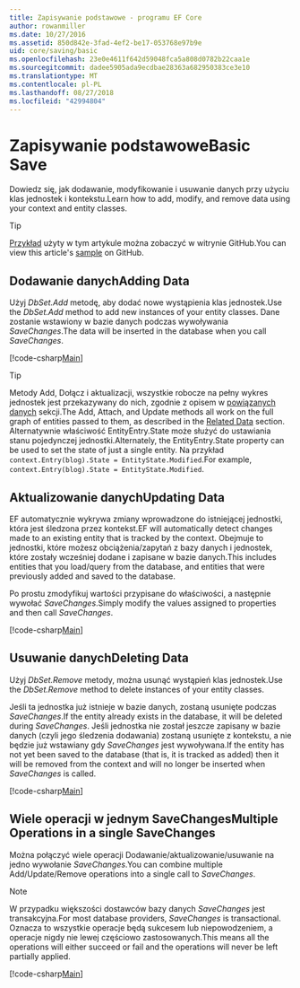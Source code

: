 ```yaml
---
title: Zapisywanie podstawowe - programu EF Core
author: rowanmiller
ms.date: 10/27/2016
ms.assetid: 850d842e-3fad-4ef2-be17-053768e97b9e
uid: core/saving/basic
ms.openlocfilehash: 23e0e4611f642d59048fca5a808d0782b22caa1e
ms.sourcegitcommit: dadee5905ada9ecdbae28363a682950383ce3e10
ms.translationtype: MT
ms.contentlocale: pl-PL
ms.lasthandoff: 08/27/2018
ms.locfileid: "42994804"
---
```

# <a name="basic-save"></a><span data-ttu-id="55366-102">Zapisywanie podstawowe</span><span class="sxs-lookup"><span data-stu-id="55366-102">Basic Save</span></span>

<span data-ttu-id="55366-103">Dowiedz się, jak dodawanie, modyfikowanie i usuwanie danych przy użyciu klas jednostek i kontekstu.</span><span class="sxs-lookup"><span data-stu-id="55366-103">Learn how to add, modify, and remove data using your context and entity classes.</span></span>

> [!TIP]  
> <span data-ttu-id="55366-104">[Przykład](https://github.com/aspnet/EntityFramework.Docs/tree/master/samples/core/Saving/Saving/Basics/) użyty w tym artykule można zobaczyć w witrynie GitHub.</span><span class="sxs-lookup"><span data-stu-id="55366-104">You can view this article's [sample](https://github.com/aspnet/EntityFramework.Docs/tree/master/samples/core/Saving/Saving/Basics/) on GitHub.</span></span>

## <a name="adding-data"></a><span data-ttu-id="55366-105">Dodawanie danych</span><span class="sxs-lookup"><span data-stu-id="55366-105">Adding Data</span></span>

<span data-ttu-id="55366-106">Użyj *DbSet.Add* metodę, aby dodać nowe wystąpienia klas jednostek.</span><span class="sxs-lookup"><span data-stu-id="55366-106">Use the *DbSet.Add* method to add new instances of your entity classes.</span></span> <span data-ttu-id="55366-107">Dane zostanie wstawiony w bazie danych podczas wywoływania *SaveChanges*.</span><span class="sxs-lookup"><span data-stu-id="55366-107">The data will be inserted in the database when you call *SaveChanges*.</span></span>

[!code-csharp[Main](../../../samples/core/Saving/Saving/Basics/Sample.cs#Add)]

> [!TIP]  
> <span data-ttu-id="55366-108">Metody Add, Dołącz i aktualizacji, wszystkie robocze na pełny wykres jednostek jest przekazywany do nich, zgodnie z opisem w [powiązanych danych](related-data.md) sekcji.</span><span class="sxs-lookup"><span data-stu-id="55366-108">The Add, Attach, and Update methods all work on the full graph of entities passed to them, as described in the [Related Data](related-data.md) section.</span></span> <span data-ttu-id="55366-109">Alternatywnie właściwość EntityEntry.State może służyć do ustawiania stanu pojedynczej jednostki.</span><span class="sxs-lookup"><span data-stu-id="55366-109">Alternately, the EntityEntry.State property can be used to set the state of just a single entity.</span></span> <span data-ttu-id="55366-110">Na przykład `context.Entry(blog).State = EntityState.Modified`.</span><span class="sxs-lookup"><span data-stu-id="55366-110">For example, `context.Entry(blog).State = EntityState.Modified`.</span></span>

## <a name="updating-data"></a><span data-ttu-id="55366-111">Aktualizowanie danych</span><span class="sxs-lookup"><span data-stu-id="55366-111">Updating Data</span></span>

<span data-ttu-id="55366-112">EF automatycznie wykrywa zmiany wprowadzone do istniejącej jednostki, która jest śledzona przez kontekst.</span><span class="sxs-lookup"><span data-stu-id="55366-112">EF will automatically detect changes made to an existing entity that is tracked by the context.</span></span> <span data-ttu-id="55366-113">Obejmuje to jednostki, które możesz obciążenia/zapytań z bazy danych i jednostek, które zostały wcześniej dodane i zapisane w bazie danych.</span><span class="sxs-lookup"><span data-stu-id="55366-113">This includes entities that you load/query from the database, and entities that were previously added and saved to the database.</span></span>

<span data-ttu-id="55366-114">Po prostu zmodyfikuj wartości przypisane do właściwości, a następnie wywołać *SaveChanges*.</span><span class="sxs-lookup"><span data-stu-id="55366-114">Simply modify the values assigned to properties and then call *SaveChanges*.</span></span>

[!code-csharp[Main](../../../samples/core/Saving/Saving/Basics/Sample.cs#Update)]

## <a name="deleting-data"></a><span data-ttu-id="55366-115">Usuwanie danych</span><span class="sxs-lookup"><span data-stu-id="55366-115">Deleting Data</span></span>

<span data-ttu-id="55366-116">Użyj *DbSet.Remove* metody, można usunąć wystąpień klas jednostek.</span><span class="sxs-lookup"><span data-stu-id="55366-116">Use the *DbSet.Remove* method to delete instances of your entity classes.</span></span>

<span data-ttu-id="55366-117">Jeśli ta jednostka już istnieje w bazie danych, zostaną usunięte podczas *SaveChanges*.</span><span class="sxs-lookup"><span data-stu-id="55366-117">If the entity already exists in the database, it will be deleted during *SaveChanges*.</span></span> <span data-ttu-id="55366-118">Jeśli jednostka nie został jeszcze zapisany w bazie danych (czyli jego śledzenia dodawania) zostaną usunięte z kontekstu, a nie będzie już wstawiany gdy *SaveChanges* jest wywoływana.</span><span class="sxs-lookup"><span data-stu-id="55366-118">If the entity has not yet been saved to the database (that is, it is tracked as added) then it will be removed from the context and will no longer be inserted when *SaveChanges* is called.</span></span>

[!code-csharp[Main](../../../samples/core/Saving/Saving/Basics/Sample.cs#Remove)]

## <a name="multiple-operations-in-a-single-savechanges"></a><span data-ttu-id="55366-119">Wiele operacji w jednym SaveChanges</span><span class="sxs-lookup"><span data-stu-id="55366-119">Multiple Operations in a single SaveChanges</span></span>

<span data-ttu-id="55366-120">Można połączyć wiele operacji Dodawanie/aktualizowanie/usuwanie na jedno wywołanie *SaveChanges*.</span><span class="sxs-lookup"><span data-stu-id="55366-120">You can combine multiple Add/Update/Remove operations into a single call to *SaveChanges*.</span></span>

> [!NOTE]  
> <span data-ttu-id="55366-121">W przypadku większości dostawców bazy danych *SaveChanges* jest transakcyjna.</span><span class="sxs-lookup"><span data-stu-id="55366-121">For most database providers, *SaveChanges* is transactional.</span></span> <span data-ttu-id="55366-122">Oznacza to wszystkie operacje będą sukcesem lub niepowodzeniem, a operacje nigdy nie lewej częściowo zastosowanych.</span><span class="sxs-lookup"><span data-stu-id="55366-122">This means  all the operations will either succeed or fail and the operations will never be left partially applied.</span></span>

[!code-csharp[Main](../../../samples/core/Saving/Saving/Basics/Sample.cs#MultipleOperations)]
